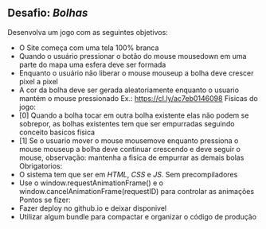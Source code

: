 ## Desafio: *Bolhas* 

Desenvolva um jogo com as seguintes objetivos: 
- O Site começa com uma tela 100% branca 
- Quando o usuário pressionar o botão do mouse mousedown em uma parte do mapa uma esfera deve ser formada 
- Enquanto o usuário não liberar o mouse mouseup a bolha deve crescer pixel a pixel 
- A cor da bolha deve ser gerada aleatoriamente enquanto o usuario mantém o mouse pressionado Ex.: https://cl.ly/ac7eb0146098 Fisicas do jogo: 
- [0] Quando a bolha tocar em outra bolha existente elas não podem se sobrepor, as bolhas existentes tem que ser empurradas seguindo conceito basicos fisica 
- [1] Se o usuario mover o mouse mousemove enquanto pressiona o mouse mouseup a bolha deve continuar crescendo e deve seguir o mouse, observação: mantenha a fisica de empurrar as demais bolas Obrigatorios: 
- O sistema tem que ser em *HTML*, *CSS* e *JS*. Sem precompiladores 
- Use o window.requestAnimationFrame() e o window.cancelAnimationFrame(requestID) para controlar as animações Pontos se fizer: 
- Fazer deploy no github.io e deixar disponivel 
- Utilizar algum bundle para compactar e organizar o código de produção
